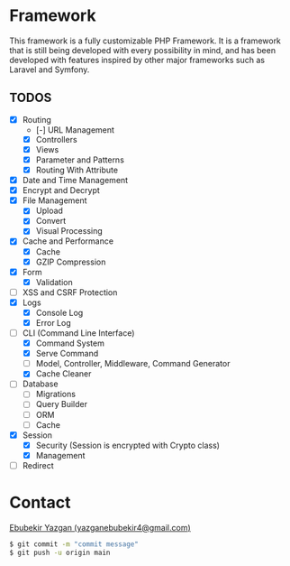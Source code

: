# Framework

This framework is a fully customizable PHP Framework. It is a framework that is
still being developed with every possibility in mind, and has been developed
with features inspired by other major frameworks such as Laravel and Symfony.

## TODOS

- [x] Routing
    - [-] URL Management
    - [x] Controllers
    - [x] Views
    - [x] Parameter and Patterns
    - [x] Routing With Attribute
- [x] Date and Time Management
- [x] Encrypt and Decrypt
- [x] File Management
    - [x] Upload
    - [x] Convert
    - [x] Visual Processing
- [x] Cache and Performance
    - [x] Cache
    - [x] GZIP Compression
- [x] Form
    - [x] Validation
- [ ] XSS and CSRF Protection
- [x] Logs
  - [x] Console Log
  - [x] Error Log
- [ ] CLI (Command Line Interface)
    - [x] Command System
    - [x] Serve Command
    - [ ] Model, Controller, Middleware, Command Generator
    - [x] Cache Cleaner
- [ ] Database
    - [ ] Migrations
    - [ ] Query Builder
    - [ ] ORM
    - [ ] Cache
- [x] Session
  - [x] Security (Session is encrypted with Crypto class)
  - [x] Management
- [ ] Redirect

# Contact

[Ebubekir Yazgan (yazganebubekir4@gmail.com)](mailto:yazganebubekir4@gmail.com)

```sh
$ git commit -m "commit message"
$ git push -u origin main
```